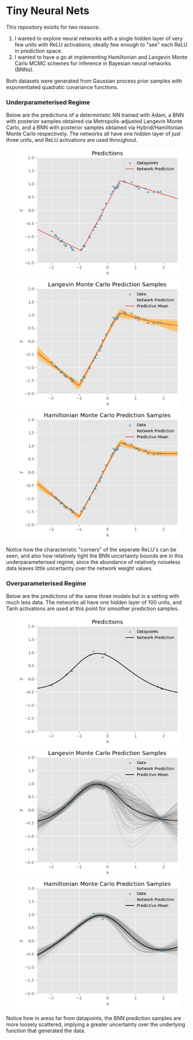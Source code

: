 # Tiny Neural Nets

This repository exisits for two reasons:
1. I wanted to explore neural networks with a single hidden layer of very few units with ReLU activations; ideally few enough to "see" each ReLU in prediction space.
2. I wanted to have a go at implementing Hamiltonian and Langevin Monte Carlo MCMC schemes for inference in Bayesian neural networks (BNNs).

Both datasets were generated from Gaussian process prior samples with exponentiated quadratic covariance functions.

### Underparameterised Regime
Below are the predictions of a deterministic NN trained with Adam, a BNN with posterior samples obtained via Metropolis-adjusted Langevin Monte Carlo, and a BNN with posterior samples obtained via Hybrid/Hamiltonian Monte Carlo respectively. The networks all have one hidden layer of just three units, and ReLU activations are used throughout.

<div align="center">
  <img src="figs/adam_underparam.png" alt="adam underparam" width = 450">
  <img src="figs/lmc_underparam.png" alt="lmc underparam" width = "450">
  <img src="figs/hmc_underparam.png" alt="hmc underparam" width = "450">
</div>

Notice how the characteristic "corners" of the seperate ReLU's can be seen, and also how relatively tight the BNN uncertainty bounds are in this underparameterised regime, since the abundance of relatively noiseless data leaves little uncertainty over the network weight values.

### Overparameterised Regime
Below are the predictions of the same three models but in a setting with much less data. The networks all have one hidden layer of 100 units, and Tanh activations are used at this point for smoother prediction samples.

<div align="center">
  <img src="figs/adam_overparam.png" alt="adam underparam" width = 450">
  <img src="figs/lmc_overparam.png" alt="lmc underparam" width = "450">
  <img src="figs/hmc_overparam.png" alt="hmc underparam" width = "450">
</div>

Notice how in areas far from datapoints, the BNN prediction samples are more loosely scattered, implying a greater uncertainty over the underlying function that generated the data.
